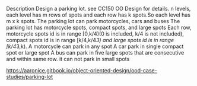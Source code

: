 Description
Design a parking lot.
see CC150 OO Design for details.
n levels, each level has m rows of spots and each row has k spots.So each level has m x k spots.
The parking lot can park motorcycles, cars and buses
The parking lot has motorcycle spots, compact spots, and large spots
Each row, motorcycle spots id is in range [0,k/4)(0 is included, k/4 is not included), compact spots id is in range [k/4,k/4*3) and large spots id is in range [k/4*3,k).
A motorcycle can park in any spot
A car park in single compact spot or large spot
A bus can park in five large spots that are consecutive and within same row. it can not park in small spots


https://aaronice.gitbook.io/object-oriented-design/ood-case-studies/parking-lot